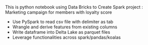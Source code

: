 This is python notebook using Data Bricks to
Create Spark project : Marketing campaign for members with loyalty score
- Use PySpark to read csv file with delimiter as tab
- Wrangle and derive features from existing columns
- Write dataframe into Delta Lake as parquet files
- Leverage functionalities across spark/pandas/koalas
